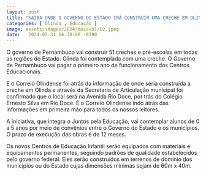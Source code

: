 ```yaml
---
layout: post
title: "SAIBA ONDE O GOVERNO DO ESTADO IRÁ CONSTRUIR UMA CRECHE EM OLINDA"
categories: [ Olinda , Educação ]
image: assets/images/2024/maio/31/02.jpeg
date:   2024-05-31 16:30:00 -0300
---
```

O governo de Pernambuco vai construir 51 creches e pré-escolas em todas as regiões do Estado. Olinda foi contemplada com uma creche. O Governo de Pernambuco vai pagar o primeiro ano de funcionamento dos Centros Educacionais.

E o Correio Olindense foi atrás da informação de onde seria construída a creche em Olinda e através da Secretaria de Articulação municipal foi confirmado que o local será na Avenida Rio Doce, por trás do Colégio Ernesto Silva em Rio Doce. É o Correio Olindense indo atrás das informações em primeira mão para todos os nossos leitores.

A iniciativa, que integra o Juntos pela Educação, vai contemplar alunos de 0 a 5 anos por meio de convênios entre o Governo do Estado e os municípios. O prazo de execução das obras é de 12 meses.

Os novos Centros de Educação Infantil serão equipados com materiais e equipamentos permanentes, seguindo padrões de qualidade estabelecidos pelo governo federal. Eles serão construídos em terrenos de domínio dos municípios ou do Estado cujas dimensões mínimas sejam de 60m x 40m.
